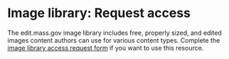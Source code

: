 # Image library: Request access

The edit.mass.gov image library includes free, properly sized, and edited images content authors can use for various content types. Complete the [image library access request form](https://massgov.formstack.com/forms/image_library_access_request) if you want to use this resource.

